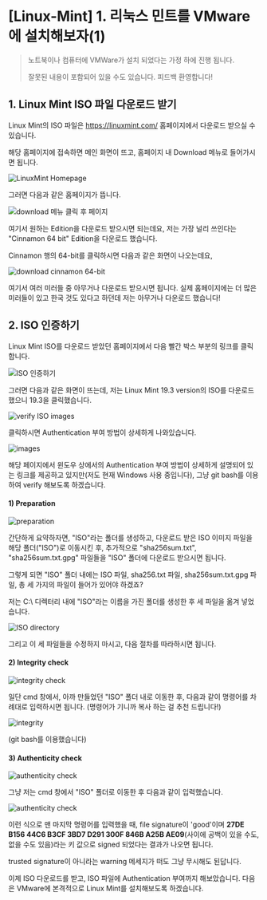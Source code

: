 # [Linux-Mint] 1. 리눅스 민트를 VMware에 설치해보자(1)

> 노트북이나 컴퓨터에 VMWare가 설치 되었다는 가정 하에 진행 됩니다. 
>
> 잘못된 내용이 포함되어 있을 수도 있습니다. 피드백 환영합니다!



## 1. Linux Mint ISO 파일 다운로드 받기

Linux Mint의 ISO 파일은 https://linuxmint.com/ 홈페이지에서 다운로드 받으실 수 있습니다.

해당 홈페이지에 접속하면 메인 화면이 뜨고, 홈페이지 내 Download 메뉴로 들어가시면 됩니다.

![LinuxMint Homepage](images/img1.png)



그러면 다음과 같은 홈페이지가 뜹니다.

![download 메뉴 클릭 후 페이지](images/img2.png) 

 여기서 원하는 Edition을 다운로드 받으시면 되는데요, 저는 가장 널리 쓰인다는 "Cinnamon 64 bit" Edition을 다운로드 했습니다.



Cinnamon 행의 64-bit를 클릭하시면 다음과 같은 화면이 나오는데요,

![download cinnamon 64-bit](images/img3.png)

여기서 여러 미러들 중 아무거나 다운로드 받으시면 됩니다. 실제 홈페이지에는 더 많은 미러들이 있고 한국 것도 있다고 하던데 저는 아무거나 다운로드 했습니다!



## 2. ISO 인증하기

Linux Mint ISO를 다운로드 받았던 홈페이지에서 다음 빨간 박스 부분의 링크를 클릭합니다.

![ISO 인증하기](images/img4.png)



그러면 다음과 같은 화면이 뜨는데, 저는 Linux Mint 19.3 version의 ISO를 다운로드 했으니 19.3을 클릭했습니다. 

![verify ISO images](images/img5.png)



클릭하시면 Authentication 부여 방법이 상세하게 나와있습니다.



![images](images/img6.png)

해당 페이지에서 윈도우 상에서의 Authentication 부여 방법이 상세하게 설명되어 있는 링크를 제공하고 있지만(저도 현재 Windows 사용 중입니다), 그냥 git bash를 이용하여 verify 해보도록 하겠습니다.

#### 1) Preparation

![preparation](images/img7.png)

간단하게 요약하자면, "ISO"라는 폴더를 생성하고, 다운로드 받은 ISO 이미지 파일을 해당 폴더("ISO")로 이동시킨 후, 추가적으로 "sha256sum.txt", "sha256sum.txt.gpg" 파일들을 "ISO" 폴더에 다운로드 받으시면 됩니다.



그렇게 되면 "ISO" 폴더 내에는 ISO 파일, sha256.txt 파일, sha256sum.txt.gpg 파일, 총 세 가지의 파일이 들어가 있어야 하겠죠?



저는 C:\ 디렉터리 내에 "ISO"라는 이름을 가진 폴더를 생성한 후 세 파일을 옮겨 넣었습니다.

![ISO directory](images/img8.png)



그리고 이 세 파일들을 수정하지 마시고, 다음 절차를 따라하시면 됩니다.



#### 2) Integrity check

![integrity check](images/img9.png)



일단 cmd 창에서, 아까 만들었던 "ISO" 폴더 내로 이동한 후, 다음과 같이 명령어를 차례대로 입력하시면 됩니다. (명령어가 기니까 복사 하는 걸 추천 드립니다!)

![integrity](images/img10.png)

(git bash를 이용했습니다)



#### 3) Authenticity check

![authenticity check](images/img11.png)



그냥 저는 cmd 창에서 "ISO" 폴더로 이동한 후 다음과 같이 입력했습니다.

![authenticity check](images/img12.png)



이런 식으로 맨 마지막 명령어를 입력했을 때, file signature이 'good'이며 **27DE B156 44C6 B3CF 3BD7 D291 300F 846B A25B AE09**(사이에 공백이 있을 수도, 없을 수도 있음)라는 키 값으로 signed 되었다는 결과가 나오면 됩니다.

trusted signature이 아니라는 warning 메세지가 떠도 그냥 무시해도 된답니다.



이제 ISO 다운로드를 받고, ISO 파일에 Authentication 부여까지 해보았습니다. 다음은 VMware에 본격적으로 Linux Mint를 설치해보도록 하겠습니다.